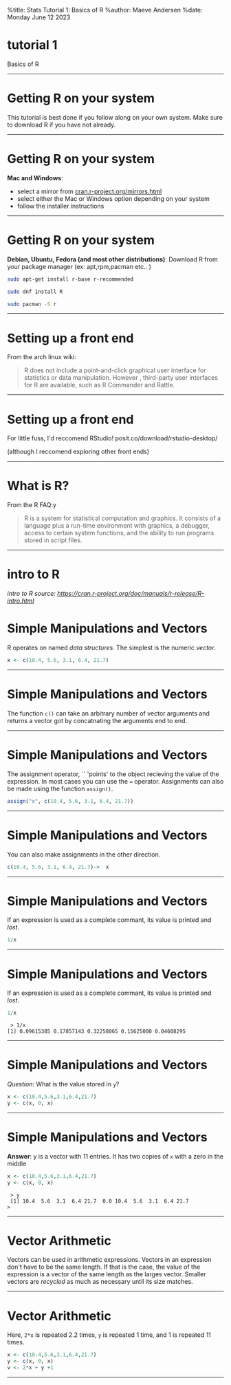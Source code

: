 %title: Stats Tutorial 1: Basics of R
%author: Maeve Andersen
%date: Monday June 12 2023

 tutorial 1 
================

 Basics of R 

-------------------------------------------------

 # Getting R on your system 

This tutorial is best done if you follow along on
your own system. Make sure to download R if you have
not already.


-------------------------------------------------

 # Getting R on your system 

**Mac and Windows**:
- select a mirror from [cran.r-project.org/mirrors.html](https://cran.r-project.org/mirrors.html)
- select either the Mac or Windows option depending on your system
- follow the installer instructions



-------------------------------------------------

 # Getting R on your system 

**Debian, Ubuntu, Fedora (and most other distributions)**:
Download R from your package manager (ex: apt,rpm,pacman etc.. )

``` bash
sudo apt-get install r-base r-recommended
```
``` bash
sudo dnf install R
```

``` bash
sudo pacman -S r
```
-------------------------------------------------

 # Setting up a front end 

From the arch linux wiki:
> R does not include a point-and-click graphical user 
interface for statistics or data manipulation. However
, third-party user interfaces for R are available, 
such as R Commander and Rattle.

-------------------------------------------------

 # Setting up a front end 

For little fuss, I'd reccomend RStudio!
posit.co/download/rstudio-desktop/

(although I reccomend exploring other front ends)


-------------------------------------------------

#   What is R? 

From the R FAQ:y
> R is a system for statistical computation and graphics. 
It consists of a language plus a run-time environment 
with graphics, a debugger, access to certain system functions,
 and the ability to run programs stored in script files.


-------------------------------------------------

# intro to R 

*intro to R source: https://cran.r-project.org/doc/manuals/r-release/R-intro.html*
 # Simple Manipulations and Vectors 

R operates on named *data structures*. The simplest is the numeric _vector_.

``` R
x <- c(10.4, 5.6, 3.1, 6.4, 21.7)
```

---------------------------------------------------

 # Simple Manipulations and Vectors 

The function `c()` can take an arbitrary number of vector arguments
and returns a vector got by concatnating the arguments end to end. 

---------------------------------------------------

  # Simple Manipulations and Vectors 

The assignment operator, `` 'points' to the object recieving the value
of the expression. In most cases you can use the `=` operator. Assignments
can also be made using the function `assign()`.

``` R
assign("x", c(10.4, 5.6, 3.1, 6.4, 21.7))
```

---------------------------------------------------

 # Simple Manipulations and Vectors 

You can also make assignments in the other direction.

``` R
c(10.4, 5.6, 3.1, 6.4, 21.7)->  x
```

---------------------------------------------------

 # Simple Manipulations and Vectors 

If an expression is used as a complete commant, its value is
printed and *lost*.

``` R
1/x
```

---------------------------------------------------

 # Simple Manipulations and Vectors 

If an expression is used as a complete commant, its value is
printed and *lost*.

``` R
1/x
```
```
 > 1/x
[1] 0.09615385 0.17857143 0.32258065 0.15625000 0.04608295
```

---------------------------------------------------

  # Simple Manipulations and Vectors 

_Question_: What is the value stored in `y`?

``` R
x <- c(10.4,5.6,3.1,6.4,21.7)
y <- c(x, 0, x)
```

---------------------------------------------------
 
 # Simple Manipulations and Vectors 

**Answer**: y is a vector with 11 entries. It has two copies of `x` with a zero 
in the middle

``` R
x <- c(10.4,5.6,3.1,6.4,21.7)
y <- c(x, 0, x)
```
```
 > y
 [1] 10.4  5.6  3.1  6.4 21.7  0.0 10.4  5.6  3.1  6.4 21.7
> 
```
---------------------------------------------------
 
 # Vector Arithmetic 

Vectors can be used in arithmetic expressions. Vectors in an expression don't have
to be the same length. If that is the case, the value of the expression is a
vector of the same length as the larges vector. Smaller vectors are _recycled_ as
much as necessary until its size matches.

---------------------------------------------------
 
 # Vector Arithmetic 

Here, `2*x` is repeated 2.2 times, `y` is repeated 1 time, and 1 is repeated 11 times. 

``` R
x <- c(10.4,5.6,3.1,6.4,21.7)
y <- c(x, 0, x)
v <- 2*x + y +1
```

---------------------------------------------------


